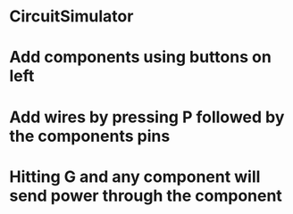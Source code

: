 # CircuitSimulator

# Add components using buttons on left
# Add wires by pressing P followed by the components pins
# Hitting G and any component will send power through the component
